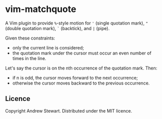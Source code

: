 # vim-matchquote

A Vim plugin to provide `%`-style motion for `'` (single quotation mark), `"` (double quotation mark), `` ` `` (backtick), and `|` (pipe).

Given these constraints:

- only the current line is considered;
- the quotation mark under the cursor must occur an even number of times in the line.

Let's say the cursor is on the nth occurrence of the quotation mark.  Then:

- if n is odd, the cursor moves forward to the next occurrence;
- otherwise the cursor moves backward to the previous occurrence.


## Licence

Copyright Andrew Stewart.  Distributed under the MIT licence.
